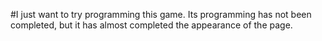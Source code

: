 #I just want to try programming this game. Its programming has not been completed, but it has almost completed the appearance of the page.
